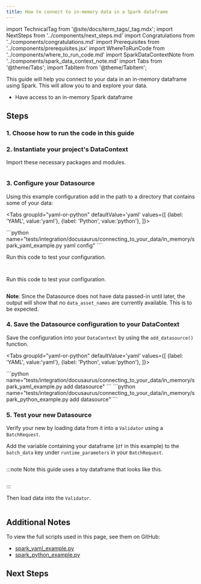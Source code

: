 ```yaml
---
title: How to connect to in-memory data in a Spark dataframe
---
```


import TechnicalTag from '@site/docs/term_tags/_tag.mdx';
import NextSteps from '../components/next_steps.md'
import Congratulations from '../components/congratulations.md'
import Prerequisites from '../components/prerequisites.jsx'
import WhereToRunCode from '../components/where_to_run_code.md'
import SparkDataContextNote from '../components/spark_data_context_note.md'
import Tabs from '@theme/Tabs';
import TabItem from '@theme/TabItem';

This guide will help you connect to your data in an in-memory dataframe using Spark.
This will allow you to <TechnicalTag tag="validation" text="Validate" /> and explore your data.

<Prerequisites>

- Have access to an in-memory Spark dataframe

</Prerequisites>

## Steps

### 1. Choose how to run the code in this guide

<WhereToRunCode />

### 2. Instantiate your project's DataContext

Import these necessary packages and modules.

```python name="tests/integration/docusaurus/connecting_to_your_data/in_memory/spark_yaml_example.py import"
```

<SparkDataContextNote />

### 3. Configure your Datasource

Using this example configuration add in the path to a directory that contains some of your data:

<Tabs
  groupId="yaml-or-python"
  defaultValue='yaml'
  values={[
  {label: 'YAML', value:'yaml'},
  {label: 'Python', value:'python'},
  ]}>

<TabItem value="yaml">
```python name="tests/integration/docusaurus/connecting_to_your_data/in_memory/spark_yaml_example.py yaml config"
```

Run this code to test your configuration.

```python name="tests/integration/docusaurus/connecting_to_your_data/in_memory/spark_yaml_example.py test yaml config"
```

</TabItem>

<TabItem value="python">

```python name="tests/integration/docusaurus/connecting_to_your_data/in_memory/spark_python_example.py yaml config"
```

Run this code to test your configuration.

```python name="tests/integration/docusaurus/connecting_to_your_data/in_memory/spark_python_example.py test yaml config"
```

</TabItem>

</Tabs>

**Note**: Since the Datasource does not have data passed-in until later, the output will show that no `data_asset_names` are currently available. This is to be expected.

### 4. Save the Datasource configuration to your DataContext

Save the configuration into your `DataContext` by using the `add_datasource()` function.

<Tabs
  groupId="yaml-or-python"
  defaultValue='yaml'
  values={[
  {label: 'YAML', value:'yaml'},
  {label: 'Python', value:'python'},
  ]}>

<TabItem value="yaml">
```python name="tests/integration/docusaurus/connecting_to_your_data/in_memory/spark_yaml_example.py add datasource"
```

</TabItem>
<TabItem value="python">
```python name="tests/integration/docusaurus/connecting_to_your_data/in_memory/spark_python_example.py add datasource"
```

</TabItem>

</Tabs>

### 5. Test your new Datasource

Verify your new <TechnicalTag tag="datasource" text="Datasource" /> by loading data from it into a `Validator` using a `BatchRequest`.

Add the variable containing your dataframe (`df` in this example) to the `batch_data` key under `runtime_parameters` in your `BatchRequest`.
```python name="tests/integration/docusaurus/connecting_to_your_data/in_memory/spark_yaml_example.py add datasource"
```

:::note Note this guide uses a toy dataframe that looks like this.
```python name="tests/integration/docusaurus/connecting_to_your_data/in_memory/spark_yaml_example.py dataframe"
```
:::

Then load data into the `Validator`.
```python name="tests/integration/docusaurus/connecting_to_your_data/in_memory/spark_yaml_example.py validator"
```

<Congratulations />

## Additional Notes

To view the full scripts used in this page, see them on GitHub:

- [spark_yaml_example.py](https://github.com/great-expectations/great_expectations/blob/develop/tests/integration/docusaurus/connecting_to_your_data/in_memory/spark_yaml_example.py)
- [spark_python_example.py](https://github.com/great-expectations/great_expectations/blob/develop/tests/integration/docusaurus/connecting_to_your_data/in_memory/spark_python_example.py)

## Next Steps

<NextSteps />
